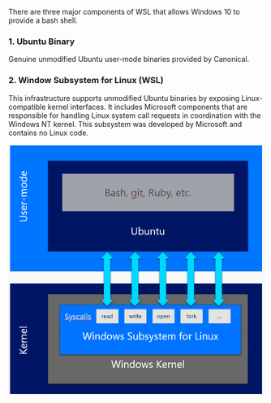 There are three major components of WSL that allows Windows 10 to provide a bash shell. 

### 1. Ubuntu Binary 
Genuine unmodified Ubuntu user-mode binaries provided by Canonical. 

### 2. Window Subsystem for Linux (WSL) 
This infrastructure supports unmodified Ubuntu binaries by exposing Linux-compatible kernel interfaces.  It includes Microsoft components that are responsible for handling Linux system call requests in coordination with the Windows NT kernel. This subsystem was developed by Microsoft and contains no Linux code.

![](media/architecture.png)
